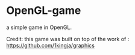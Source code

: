 # OpenGL-game
a simple game in OpenGL.


Credit: this game was built on top of the work of :
https://github.com/1kingja/graphics
